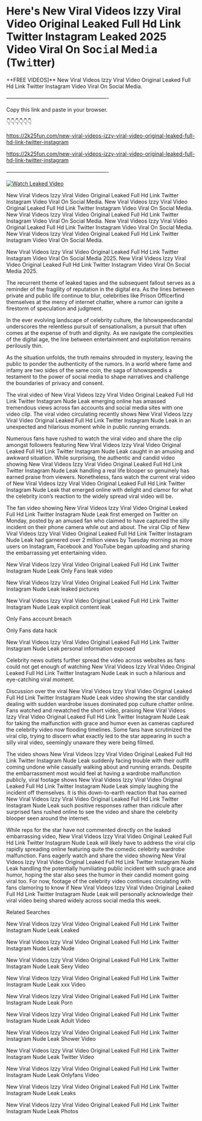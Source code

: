 # Here's New Viral Videos Izzy Viral Video Original Leaked Full Hd Link Twitter Instagram Leaked 2025 Video Viral On Soc𝚒al Med𝚒a (Tw𝚒tter)

++FREE VIDEOS]** New Viral Videos Izzy Viral Video Original Leaked Full Hd Link Twitter Instagram Video Viral On Social Media.

———————————————————-

Copy this link and paste in your browser.

👇👇👇👇👇👇

https://2k25fun.com/new-viral-videos-izzy-viral-video-original-leaked-full-hd-link-twitter-instagram

https://2k25fun.com/new-viral-videos-izzy-viral-video-original-leaked-full-hd-link-twitter-instagram

———————————————————-

[![Watch Leaked Video](https://miro.medium.com/v2/resize:fit:828/format:webp/1*cilzJN44JGOrTw9NJCrNHA.gif "Watch Leaked Video")](https://2k25fun.com/new-viral-videos-izzy-viral-video-original-leaked-full-hd-link-twitter-instagram)

New Viral Videos Izzy Viral Video Original Leaked Full Hd Link Twitter Instagram Video Viral On Social Media. New Viral Videos Izzy Viral Video Original Leaked Full Hd Link Twitter Instagram Video Viral On Social Media. New Viral Videos Izzy Viral Video Original Leaked Full Hd Link Twitter Instagram Video Viral On Social Media. New Viral Videos Izzy Viral Video Original Leaked Full Hd Link Twitter Instagram Video Viral On Social Media. New Viral Videos Izzy Viral Video Original Leaked Full Hd Link Twitter Instagram Video Viral On Social Media.

New Viral Videos Izzy Viral Video Original Leaked Full Hd Link Twitter Instagram Video Viral On Social Media 2025. New Viral Videos Izzy Viral Video Original Leaked Full Hd Link Twitter Instagram Video Viral On Social Media 2025.

The recurrent theme of leaked tapes and the subsequent fallout serves as a reminder of the fragility of reputation in the digital era. As the lines between private and public life continue to blur, celebrities like Prison Officerfind themselves at the mercy of internet chatter, where a rumor can ignite a firestorm of speculation and judgment.

In the ever evolving landscape of celebrity culture, the Ishowspeedscandal underscores the relentless pursuit of sensationalism, a pursuit that often comes at the expense of truth and dignity. As we navigate the complexities of the digital age, the line between entertainment and exploitation remains perilously thin.

As the situation unfolds, the truth remains shrouded in mystery, leaving the public to ponder the authenticity of the rumors. In a world where fame and infamy are two sides of the same coin, the saga of Ishowspeedis a testament to the power of social media to shape narratives and challenge the boundaries of privacy and consent.

The viral video of New Viral Videos Izzy Viral Video Original Leaked Full Hd Link Twitter Instagram Nude Leak emerging online has amassed tremendous views across fan accounts and social media sites with one video clip. The viral video circulating recently shows New Viral Videos Izzy Viral Video Original Leaked Full Hd Link Twitter Instagram Nude Leak in an unexpected and hilarious moment while in public running errands.

Numerous fans have rushed to watch the viral video and share the clip amongst followers featuring New Viral Videos Izzy Viral Video Original Leaked Full Hd Link Twitter Instagram Nude Leak caught in an amusing and awkward situation. While surprising, the authentic and candid video showing New Viral Videos Izzy Viral Video Original Leaked Full Hd Link Twitter Instagram Nude Leak handling a real life blooper so genuinely has earned praise from viewers. Nonetheless, fans watch the current viral video of New Viral Videos Izzy Viral Video Original Leaked Full Hd Link Twitter Instagram Nude Leak that emerged online with delight and clamor for what the celebrity icon’s reaction to the widely spread viral video will be.

The fan video showing New Viral Videos Izzy Viral Video Original Leaked Full Hd Link Twitter Instagram Nude Leak first emerged on Twitter on Monday, posted by an amused fan who claimed to have captured the silly incident on their phone camera while out and about. The viral Clip of New Viral Videos Izzy Viral Video Original Leaked Full Hd Link Twitter Instagram Nude Leak had garnered over 2 million views by Tuesday morning as more users on Instagram, Facebook and YouTube began uploading and sharing the embarrassing yet entertaining video.

New Viral Videos Izzy Viral Video Original Leaked Full Hd Link Twitter Instagram Nude Leak Only Fans leak video

New Viral Videos Izzy Viral Video Original Leaked Full Hd Link Twitter Instagram Nude Leak leaked pictures

New Viral Videos Izzy Viral Video Original Leaked Full Hd Link Twitter Instagram Nude Leak explicit content leak

Only Fans account breach

Only Fans data hack

New Viral Videos Izzy Viral Video Original Leaked Full Hd Link Twitter Instagram Nude Leak personal information exposed

Celebrity news outlets further spread the video across websites as fans could not get enough of watching New Viral Videos Izzy Viral Video Original Leaked Full Hd Link Twitter Instagram Nude Leak in such a hilarious and eye-catching viral moment.

Discussion over the viral New Viral Videos Izzy Viral Video Original Leaked Full Hd Link Twitter Instagram Nude Leak video showing the star candidly dealing with sudden wardrobe issues dominated pop culture chatter online. Fans watched and rewatched the short video, praising New Viral Videos Izzy Viral Video Original Leaked Full Hd Link Twitter Instagram Nude Leak for taking the malfunction with grace and humor even as cameras captured the celebrity video now flooding timelines. Some fans have scrutinized the viral clip, trying to discern what exactly led to the star appearing in such a silly viral video, seemingly unaware they were being filmed.

The video shows New Viral Videos Izzy Viral Video Original Leaked Full Hd Link Twitter Instagram Nude Leak suddenly facing trouble with their outfit coming undone while casually walking about and running errands. Despite the embarrassment most would feel at having a wardrobe malfunction publicly, viral footage shows New Viral Videos Izzy Viral Video Original Leaked Full Hd Link Twitter Instagram Nude Leak simply laughing the incident off themselves. It is this down-to-earth reaction that has earned New Viral Videos Izzy Viral Video Original Leaked Full Hd Link Twitter Instagram Nude Leak such positive responses rather than ridicule after surprised fans rushed online to see the video and share the celebrity blooper seen around the internet.

While reps for the star have not commented directly on the leaked embarrassing video, New Viral Videos Izzy Viral Video Original Leaked Full Hd Link Twitter Instagram Nude Leak will likely have to address the viral clip rapidly spreading online featuring quite the comedic celebrity wardrobe malfunction. Fans eagerly watch and share the video showing New Viral Videos Izzy Viral Video Original Leaked Full Hd Link Twitter Instagram Nude Leak handling the potentially humiliating public incident with such grace and humor, hoping the star also sees the humor in their candid moment going viral too. For now, footage of the celebrity video continues circulating with fans clamoring to know if New Viral Videos Izzy Viral Video Original Leaked Full Hd Link Twitter Instagram Nude Leak will personally acknowledge their viral video being shared widely across social media this week.

Related Searches

New Viral Videos Izzy Viral Video Original Leaked Full Hd Link Twitter Instagram Nude Leak Leaked

New Viral Videos Izzy Viral Video Original Leaked Full Hd Link Twitter Instagram Nude Leak Nude

New Viral Videos Izzy Viral Video Original Leaked Full Hd Link Twitter Instagram Nude Leak Sexy Video

New Viral Videos Izzy Viral Video Original Leaked Full Hd Link Twitter Instagram Nude Leak xxx Video

New Viral Videos Izzy Viral Video Original Leaked Full Hd Link Twitter Instagram Nude Leak Porn

New Viral Videos Izzy Viral Video Original Leaked Full Hd Link Twitter Instagram Nude Leak Adult Video

New Viral Videos Izzy Viral Video Original Leaked Full Hd Link Twitter Instagram Nude Leak Shower Video

New Viral Videos Izzy Viral Video Original Leaked Full Hd Link Twitter Instagram Nude Leak Twitter Video

New Viral Videos Izzy Viral Video Original Leaked Full Hd Link Twitter Instagram Nude Leak Onlyfans Video

New Viral Videos Izzy Viral Video Original Leaked Full Hd Link Twitter Instagram Nude Leak Leaks

New Viral Videos Izzy Viral Video Original Leaked Full Hd Link Twitter Instagram Nude Leak Photos